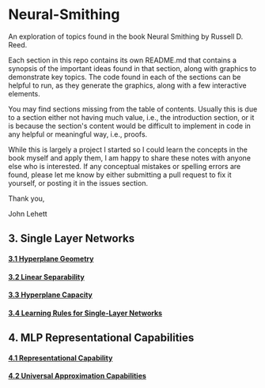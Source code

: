 # Neural-Smithing
An exploration of topics found in the book Neural Smithing by Russell D. Reed. 

Each section in this repo contains its own README.md that contains a synopsis of the important ideas found in that section,
along with graphics to demonstrate key topics. The code found in each of the sections can be helpful to run, as they generate the graphics, along with a few interactive elements.

You may find sections missing from the table of contents. Usually this is due to a section either not having much value, i.e., the introduction section, or it is because the section's content would be difficult to implement in code in any helpful or meaningful way, i.e., proofs.

While this is largely a project I started so I could learn the concepts in the book myself and apply them, I am happy to share
these notes with anyone else who is interested. If any conceptual mistakes or spelling errors are found, please let me know by either submitting a pull request to fix it yourself, or posting it in the issues section.

Thank you,

John Lehett

## 3. Single Layer Networks

#### [3.1 Hyperplane Geometry](https://github.com/jlehett/Neural-Smithing/tree/master/3.%20Single-Layer%20Networks/3.1%20Hyperplane%20Geometry)
#### [3.2 Linear Separability](https://github.com/jlehett/Neural-Smithing/tree/master/3.%20Single-Layer%20Networks/3.2%20Linear%20Separability)
#### [3.3 Hyperplane Capacity](https://github.com/jlehett/Neural-Smithing/tree/master/3.%20Single-Layer%20Networks/3.3%20Hyperplane%20Capacity)
#### [3.4 Learning Rules for Single-Layer Networks](https://github.com/jlehett/Neural-Smithing/tree/master/3.%20Single-Layer%20Networks/3.4%20Learning%20Rules%20for%20Single-Layer%20Networks)

## 4. MLP Representational Capabilities

#### [4.1 Representational Capability](https://github.com/jlehett/Neural-Smithing/tree/master/4.%20MLP%20Representational%20Capabilities/4.1%20Representational%20Capability)
#### [4.2 Universal Approximation Capabilities](https://github.com/jlehett/Neural-Smithing/tree/master/4.%20MLP%20Representational%20Capabilities/4.2%20Universal%20Approximation%20Capabilities)
